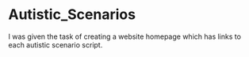 # Autistic_Scenarios
I was given the task of creating a website homepage which has links to each autistic scenario script.
